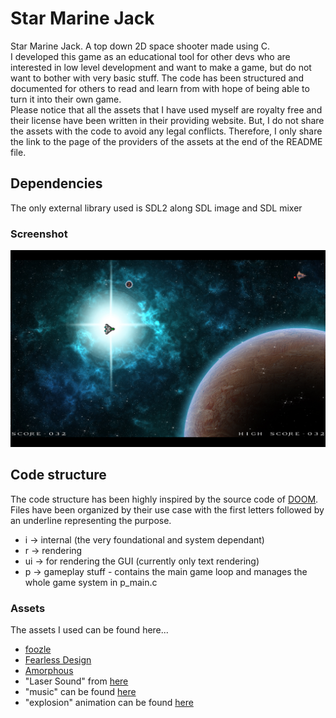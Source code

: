 # Star Marine Jack
Star Marine Jack. A top down 2D space shooter made using C.<br />
I  developed this game as an educational tool for other devs who are interested in low level development and want to make a game, but do not want to bother with very basic stuff. The code has been structured and documented for others to read and learn from with hope of being able to turn it into their own game.<br />
Please notice that all the assets that I have used myself are royalty free and their license have been written in their providing website. But, I do not share the assets with the code to avoid any legal conflicts. Therefore, I only share the link to the page of the providers of the assets at the end of the README file.

## Dependencies
The only external library used is SDL2 along SDL image and SDL mixer

### Screenshot
<img src="screenshot.png" />

## Code structure
The code structure has been highly inspired by the source code of [DOOM](https://github.com/id-Software/DOOM).<br />
Files have been organized by their use case with the first letters followed by an underline representing the purpose.<br />
- i -> internal (the very foundational and system dependant)
- r -> rendering
- ui -> for rendering the GUI (currently only text rendering)
- p -> gameplay stuff - contains the main game loop and manages the whole game system in p_main.c

### Assets
The assets I used can be found here...
- [foozle](foozlecc.itch.io)
- [Fearless Design](fearless-design.itch.io)
- [Amorphous](amorphous.icth.io)
- "Laser Sound" from [here](https://opengameart.org/content/63-digital-sound-effects-lasers-phasers-space-etc)
- "music" can be found [here](https://opengameart.org/content/space-sprinkles)
- "explosion" animation can be found [here](https://opengameart.org/content/explosion)
